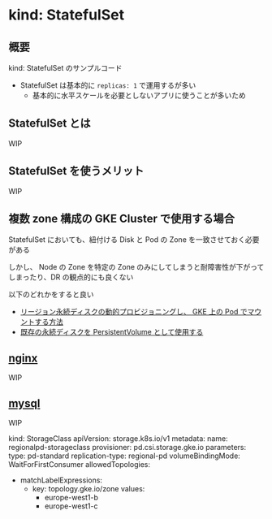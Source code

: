# kind: StatefulSet

## 概要

kind: StatefulSet のサンプルコード

+ StatefulSet は基本的に `replicas: 1` で運用するが多い
  + 基本的に水平スケールを必要としないアプリに使うことが多いため

## StatefulSet とは

WIP

##  StatefulSet を使うメリット

WIP

## 複数 zone 構成の GKE Cluster で使用する場合

StatefulSet においても、紐付ける Disk と Pod の Zone を一致させておく必要がある

しかし、 Node の Zone を特定の Zone のみにしてしまうと耐障害性が下がってしまったり、DR の観点的にも良くない

以下のどれかをすると良い

+ [リージョン永続ディスクの動的プロビジョニングし、 GKE 上の Pod でマウントする方法](./persistent-volumes-regional-pd-dynamic-provisioning)
+ [既存の永続ディスクを PersistentVolume として使用する](./persistent-volumes-preexisting-pd)


## [nginx](./nginx)

WIP

## [mysql](./mysql)

WIP

kind: StorageClass
apiVersion: storage.k8s.io/v1
metadata:
  name: regionalpd-storageclass
provisioner: pd.csi.storage.gke.io
parameters:
  type: pd-standard
  replication-type: regional-pd
volumeBindingMode: WaitForFirstConsumer
allowedTopologies:
- matchLabelExpressions:
  - key: topology.gke.io/zone
    values:
    - europe-west1-b
    - europe-west1-c